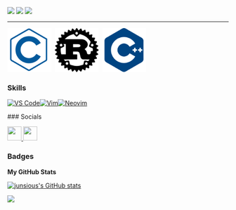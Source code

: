 ![](http://github-profile-summary-cards.vercel.app/api/cards/profile-details?username=Junsious&theme=aura)   ![](http://github-profile-summary-cards.vercel.app/api/cards/repos-per-language?username=Junsious&theme=aura)       ![](http://github-profile-summary-cards.vercel.app/api/cards/stats?username=Junsious&theme=aura) 


---
<div>
  <img src="https://github.com/devicons/devicon/blob/master/icons/c/c-line.svg" title="C" alt="C" width="100" height="100"/>&nbsp;
  <img src="https://github.com/devicons/devicon/blob/master/icons/rust/rust-original.svg" title="Rust" alt="Rust" width="100" height="100"/>&nbsp;
  <img src="https://github.com/devicons/devicon/blob/master/icons/cplusplus/cplusplus-plain.svg" title="C++" alt="C++" width="100" height="100"/>&nbsp;
</div>



### Skills


<p align="left">
<a href="https://code.visualstudio.com/" target="_blank" rel="noreferrer"><img src="https://raw.githubusercontent.com/danielcranney/readme-generator/main/public/icons/skills/visualstudiocode.svg" width="36" height="36" alt="VS Code" /></a><a href="https://www.vim.org/" target="_blank" rel="noreferrer"><img src="https://raw.githubusercontent.com/danielcranney/readme-generator/main/public/icons/skills/vim.svg" width="36" height="36" alt="Vim" /></a><a href="https://neovim.io/" target="_blank" rel="noreferrer"><img src="https://raw.githubusercontent.com/danielcranney/readme-generator/main/public/icons/skills/neovim.svg" width="36" height="36" alt="Neovim" /></a></p>
### Socials <p align="left"> <a href="https://discord.com/users/junsious" target="_blank" rel="noreferrer"> <picture> <source media="(prefers-color-scheme: dark)" srcset="https://raw.githubusercontent.com/danielcranney/readme-generator/main/public/icons/socials/discord-dark.svg" /> <source media="(prefers-color-scheme: light)" srcset="https://raw.githubusercontent.com/danielcranney/readme-generator/main/public/icons/socials/discord.svg" /> <img src="https://raw.githubusercontent.com/danielcranney/readme-generator/main/public/icons/socials/discord.svg" width="32" height="32" /> </picture> </a> <a href="https://www.github.com/junsious" target="_blank" rel="noreferrer"> <picture> <source media="(prefers-color-scheme: dark)" srcset="https://raw.githubusercontent.com/danielcranney/readme-generator/main/public/icons/socials/github-dark.svg" /> <source media="(prefers-color-scheme: light)" srcset="https://raw.githubusercontent.com/danielcranney/readme-generator/main/public/icons/socials/github.svg" /> <img src="https://raw.githubusercontent.com/danielcranney/readme-generator/main/public/icons/socials/github.svg" width="32" height="32" /> </picture> </a></p>

### Badges

<b>My GitHub Stats</b>

<a href="http://www.github.com/junsious"><img src="https://github-readme-stats.vercel.app/api?username=junsious&show_icons=true&hide=&count_private=true&title_color=0891b2&text_color=ffffff&icon_color=0891b2&bg_color=1c1917&hide_border=true&show_icons=true" alt="junsious's GitHub stats" /></a>

<a href="http://www.github.com/junsious"><img src="https://github-readme-streak-stats.herokuapp.com/?user=junsious&stroke=ffffff&background=1c1917&ring=0891b2&fire=0891b2&currStreakNum=ffffff&currStreakLabel=0891b2&sideNums=ffffff&sideLabels=ffffff&dates=ffffff&hide_border=true" /></a>


                    
